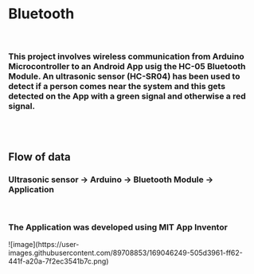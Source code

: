 # Bluetooth
<br>
<h3>This project involves wireless communication from Arduino Microcontroller to an Android App usig the HC-05 Bluetooth Module. An ultrasonic sensor (HC-SR04) has been used to detect if a person comes near the system and this gets detected on the App with a green signal and otherwise a red signal.</h3>

<br><br><h2>Flow of data</h2>
<h3>Ultrasonic sensor -> Arduino -> Bluetooth Module -> Application </h3>
<br>
<h3>The Application was developed using MIT App Inventor</h3>
![image](https://user-images.githubusercontent.com/89708853/169046249-505d3961-ff62-441f-a20a-7f2ec3541b7c.png)
